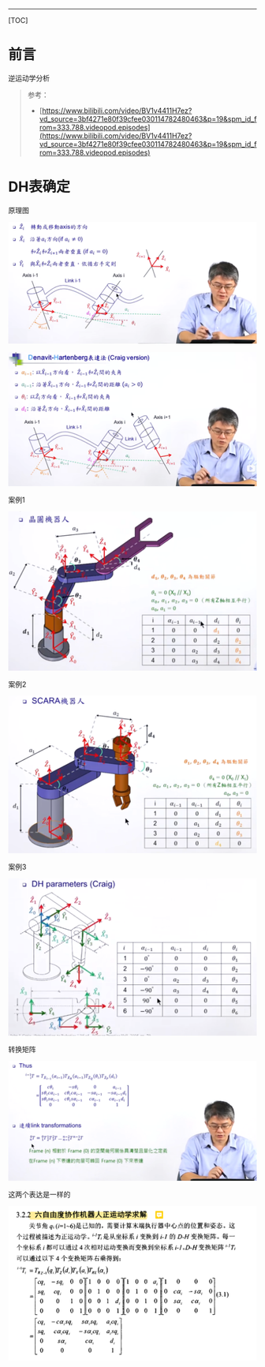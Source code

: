 
---

[TOC]

# 前言

逆运动学分析

> 参考：
> - [https://www.bilibili.com/video/BV1v4411H7ez?vd_source=3bf4271e80f39cfee030114782480463&p=19&spm_id_from=333.788.videopod.episodes](https://www.bilibili.com/video/BV1v4411H7ez?vd_source=3bf4271e80f39cfee030114782480463&p=19&spm_id_from=333.788.videopod.episodes)



# DH表确定

原理图

![alt text](images/image-4.png)

![alt text](images/image.png)

案例1

![alt text](images/image-1.png)

案例2

![alt text](images/image-2.png)

案例3

![alt text](images/image-3.png)

转换矩阵

![alt text](images/image-5.png)

这两个表达是一样的

![alt text](images/image-6.png)